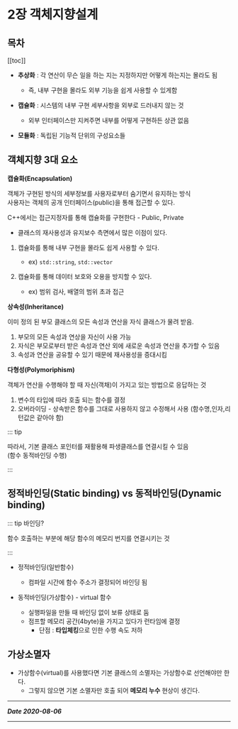 # 2장 객체지향설계


## 목차

[[toc]]

 - **추상화** : 각 연산이 무슨 일을 하는 지는 지정하지만 어떻게 하는지는 몰라도 됨
    * 즉, 내부 구현을 몰라도 외부 기능을 쉽게 사용할 수 있게함     

 - **캡슐화** : 시스템의 내부 구현 세부사항을 외부로 드러내지 않는 것
    * 외부 인터페이스만 지켜주면 내부를 어떻게 구현하든 상관 없음   

 - **모듈화** : 독립된 기능적 단위의 구성요소들

## 객체지향 3대 요소

**캡슐화(Encapsulation)**

객체가 구현된 방식의 세부정보를 사용자로부터 숨기면서 유지하는 방식   
사용자는 객체의 공개 인터페이스(public)을 통해 접근할 수 있다.

C++에서는 접근지정자를 통해 캡슐화를 구현한다 - Public, Private

- 클래스의 재사용성과 유지보수 측면에서 많은 이점이 있다.
1. 캡슐화를 통해 내부 구현을 몰라도 쉽게 사용할 수 있다.
    - ex) `std::string`, `std::vector`

2. 캡슐화를 통해 데이터 보호와 오용을 방지할 수 있다.
    - ex) 범위 검사, 배열의 범위 초과 접근

**상속성(Inheritance)**

이미 정의 된 부모 클래스의 모든 속성과 연산을 자식 클래스가 물려 받음.

1. 부모의 모든 속성과 연상을 자신이 사용 가능
2. 자식은 부모로부터 받은 속성과 연산 외에 새로운 속성과 연산을 추가할 수 있음
3. 속성과 연산을 공유할 수 있기 때문에 재사용성을 증대시킴

**다형성(Polymoriphism)**

객체가 연산을 수행해야 할 때 자신(객채)이 가지고 있는 방법으로 응답하는 것

1. 변수의 타입에 따라 호출 되는 함수를 결정
2. 오버라이딩 - 상속받은 함수를 그대로 사용하지 않고 수정해서 사용 (함수명,인자,리턴값은 같아야 함)

::: tip

따라서, 기본 클래스 포인터를 재활용해 파생클래스를 연결시킬 수 있음   
(함수 동적바인딩 수행)

:::

## 정적바인딩(Static binding) vs 동적바인딩(Dynamic binding)

::: tip 바인딩?

함수 호출하는 부분에 해당 함수의 메모리 번지를 연결시키는 것

:::

- 정적바인딩(일반함수)
  - 컴파일 시간에 함수 주소가 결정되어 바인딩 됨

- 동적바인딩(가상함수) - virtual 함수
  - 실행파일을 만들 때 바인딩 없이 보류 상태로 둠
  - 점프할 메모리 공간(4byte)을 가지고 있다가 런타임에 결정
    - 단점 : **타입체킹**으로 인한 수행 속도 저하 


## 가상소멸자

- 가상함수(virtual)를 사용했다면 기본 클래스의 소멸자는 가상함수로 선언해야만 한다.
  - 그렇지 않으면 기본 소멸자만 호출 되어 **메모리 누수** 현상이 생긴다.

***
_**Date 2020-08-06**_
***
